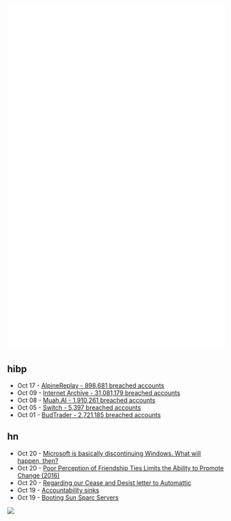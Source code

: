 ![Metrics](https://raw.githubusercontent.com/phixion/phixion/master/metrics.svg)

## hibp

<!--
for https://github.com/phixion/phixion/blob/main/.github/workflows/feeds.yml
-->
<!--START_SECTION:haveibeenpwnd-->
- Oct 17 - [AlpineReplay - 898,681 breached accounts](https://haveibeenpwned.com/PwnedWebsites#AlpineReplay)
- Oct 09 - [Internet Archive - 31,081,179 breached accounts](https://haveibeenpwned.com/PwnedWebsites#InternetArchive)
- Oct 08 - [Muah.AI - 1,910,261 breached accounts](https://haveibeenpwned.com/PwnedWebsites#Muah)
- Oct 05 - [Switch - 5,397 breached accounts](https://haveibeenpwned.com/PwnedWebsites#Switch)
- Oct 01 - [BudTrader - 2,721,185 breached accounts](https://haveibeenpwned.com/PwnedWebsites#BudTrader)
<!--END_SECTION:haveibeenpwnd-->

## hn

<!--
for https://github.com/phixion/phixion/blob/main/.github/workflows/feeds.yml
-->
<!--START_SECTION:hn-->
- Oct 20 - [Microsoft is basically discontinuing Windows. What will happen, then?](https://azhdarchid.com/microsoft-is-basically-discontinuing-windows-what-will-happen-then/)
- Oct 20 - [Poor Perception of Friendship Ties Limits the Ability to Promote Change (2016)](https://journals.plos.org/plosone/article?id=10.1371/journal.pone.0151588)
- Oct 20 - [Regarding our Cease and Desist letter to Automattic](https://wpfusion.com/business/regarding-our-cease-and-desist-letter-to-automattic/)
- Oct 19 - [Accountability sinks](https://aworkinglibrary.com/writing/accountability-sinks)
- Oct 19 - [Booting Sun Sparc Servers](https://sidneys1.com/retrocomputing/2024/10/04/booting-sun-sparc-servers.html)
<!--END_SECTION:hn-->

<!--
for https://yhype.me
-->
![](https://hit.yhype.me/github/profile?user_id=13013670)
